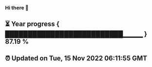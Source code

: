 ### Hi there 👋
⏳ Year progress { ██████████████████████████▁▁▁▁ } 87.19 %
---
⏰ Updated on Tue, 15 Nov 2022 06:11:55 GMT
---
